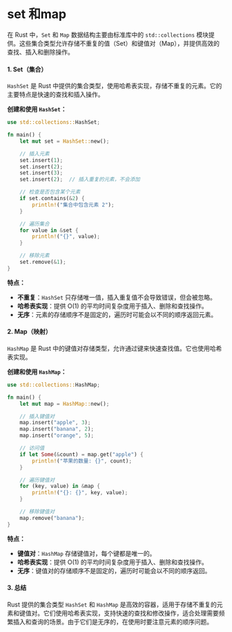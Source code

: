 # set 和map

在 Rust 中，`Set` 和 `Map` 数据结构主要由标准库中的 `std::collections` 模块提供。这些集合类型允许存储不重复的值（Set）和键值对（Map），并提供高效的查找、插入和删除操作。

#### 1. **Set（集合）**

`HashSet` 是 Rust 中提供的集合类型，使用哈希表实现，存储不重复的元素。它的主要特点是快速的查找和插入操作。

**创建和使用 `HashSet`：**

```rust
use std::collections::HashSet;

fn main() {
    let mut set = HashSet::new();

    // 插入元素
    set.insert(1);
    set.insert(2);
    set.insert(3);
    set.insert(2);  // 插入重复的元素，不会添加

    // 检查是否包含某个元素
    if set.contains(&2) {
        println!("集合中包含元素 2");
    }

    // 遍历集合
    for value in &set {
        println!("{}", value);
    }

    // 移除元素
    set.remove(&1);
}
```

**特点：**

* **不重复**：`HashSet` 只存储唯一值，插入重复值不会导致错误，但会被忽略。
* **哈希表实现**：提供 O(1) 的平均时间复杂度用于插入、删除和查找操作。
* **无序**：元素的存储顺序不是固定的，遍历时可能会以不同的顺序返回元素。

#### 2. **Map（映射）**

`HashMap` 是 Rust 中的键值对存储类型，允许通过键来快速查找值。它也使用哈希表实现。

**创建和使用 `HashMap`：**

```rust
use std::collections::HashMap;

fn main() {
    let mut map = HashMap::new();

    // 插入键值对
    map.insert("apple", 3);
    map.insert("banana", 2);
    map.insert("orange", 5);

    // 访问值
    if let Some(&count) = map.get("apple") {
        println!("苹果的数量: {}", count);
    }

    // 遍历键值对
    for (key, value) in &map {
        println!("{}: {}", key, value);
    }

    // 移除键值对
    map.remove("banana");
}
```

**特点：**

* **键值对**：`HashMap` 存储键值对，每个键都是唯一的。
* **哈希表实现**：提供 O(1) 的平均时间复杂度用于插入、删除和查找操作。
* **无序**：键值对的存储顺序不是固定的，遍历时可能会以不同的顺序返回。

#### 3. **总结**

Rust 提供的集合类型 `HashSet` 和 `HashMap` 是高效的容器，适用于存储不重复的元素和键值对。它们使用哈希表实现，支持快速的查找和修改操作，适合处理需要频繁插入和查询的场景。由于它们是无序的，在使用时要注意元素的顺序问题。
